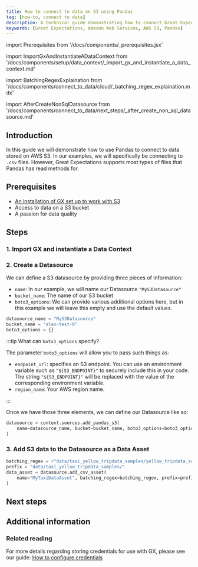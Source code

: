 ```yaml
---
title: How to connect to data on S3 using Pandas
tag: [how-to, connect to data]
description: A technical guide demonstrating how to connect Great Expectations to dat stored on a Amazon Web Services S3 bucket using Pandas.
keywords: [Great Expectations, Amazon Web Services, AWS S3, Pandas]
---
```


<!-- Import statements start here. -->
import Prerequisites from '/docs/components/_prerequisites.jsx'

<!-- ### 1. Import GX and instantiate a Data Context -->
import ImportGxAndInstantiateADataContext from '/docs/components/setup/data_context/_import_gx_and_instantiate_a_data_context.md'

<!-- ### 3. Add S3 data to the Datasource as a Data Asset -->
import BatchingRegexExplaination from '/docs/components/connect_to_data/cloud/_batching_regex_explaination.mdx'

<!-- Next steps -->
import AfterCreateNonSqlDatasource from '/docs/components/connect_to_data/next_steps/_after_create_non_sql_datasource.md'

## Introduction

In this guide we will demonstrate how to use Pandas to connect to data stored on AWS S3.  In our examples, we will specifically be connecting to `.csv` files.  However, Great Expectations supports most types of files that Pandas has read methods for.

## Prerequisites

<Prerequisites>

- [An installation of GX set up to work with S3](docs/guides/setup/optional_dependencies/cloud/how_to_set_up_gx_to_work_with_data_on_aws_s3.md)
- Access to data on a S3 bucket
- A passion for data quality

</Prerequisites> 

## Steps

### 1. Import GX and instantiate a Data Context

<ImportGxAndInstantiateADataContext />

### 2. Create a Datasource

We can define a S3 datasource by providing three pieces of information:
- `name`: In our example, we will name our Datasource `"MyS3Datasource"`
- `bucket_name`: The name of our S3 bucket
- `boto3_options`: We can provide various additional options here, but in this example we will leave this empty and use the default values.

```python title="Python code"
datasource_name = "MyS3Datasource"
bucket_name = "alex-test-0"
boto3_options = {}
```

:::tip What can `boto3_options` specify?

The parameter `boto3_options` will allow you to pass such things as:
- `endpoint_url`: specifies an S3 endpoint.  You can use an environment variable such as `"${S3_ENDPOINT}"` to securely include this in your code.  The string `"${S3_ENDPOINT}"` will be replaced with the value of the corresponding environment variable.
- `region_name`: Your AWS region name.

:::

Once we have those three elements, we can define our Datasource like so:

```python title="Python code"
datasource = context.sources.add_pandas_s3(
    name=datasource_name, bucket=bucket_name, boto3_options=boto3_options
)
```

### 3. Add S3 data to the Datasource as a Data Asset

```python title = "Python code"
batching_regex = r"data/taxi_yellow_tripdata_samples/yellow_tripdata_sample_(?P<year>\d{4})-(?P<month>\d{2})\.csv"
prefix = "data/taxi_yellow_tripdata_samples/"
data_asset = datasource.add_csv_asset(
    name="MyTaxiDataAsset", batching_regex=batching_regex, prefix=prefix
)
```

<BatchingRegexExplaination storage_location_type="S3 bucket" />

## Next steps

<AfterCreateNonSqlDatasource />

## Additional information

<!-- TODO: Add this once we have a script.
### Code examples

To see the full source code used for the examples in this guide, please reference the following scripts in our GitHub repository:
- [script_name.py](https://path/to/the/script/on/github.com)
-->

<!-- ### GX Python APIs
 
 For more information on the GX Python objects and APIs used in this guide, please reference the following pages of our public API documentation:
 
 - `get_context(...)`
 - `DataContext.datasources.add_pandas_s3(...)`
 - `Datasource.add_csv_asset(...)` -->

### Related reading

For more details regarding storing credentials for use with GX, please see our guide: [How to configure credentials](/docs/guides/setup/configuring_data_contexts/how_to_configure_credentials.md)